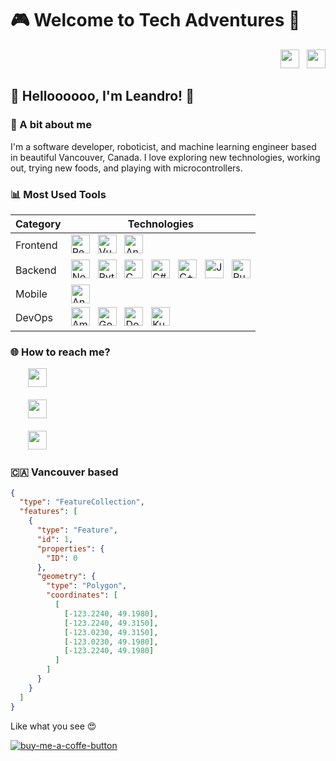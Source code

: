 # 🎮 Welcome to Tech Adventures 🐙

<div align="right">
  <a href="https://github.com/leandrofahur?tab=followers"><img src="https://img.shields.io/github/followers/leandrofahur?style=social" height="30"></a>
  &nbsp;
  <a href="https://github.com/leandrofahur"><img src="https://img.shields.io/github/stars/leandrofahur?style=social" height="30"></a>
</div>

## 👋 Helloooooo, I'm Leandro! 🐧

### 🚀 A bit about me
I'm a software developer, roboticist, and machine learning engineer based in beautiful Vancouver, Canada. I love exploring new technologies, working out, trying new foods, and playing with microcontrollers.

### 📊 Most Used Tools
 <table>
    <thead>
      <tr>
        <th>Category</th>
        <th>Technologies</th>
      </tr>
    </thead>
    <tbody>
      <tr>
        <td>Frontend</th>
        <td>                              
          <a href="https://reactjs.org/"><img src="https://img.shields.io/badge/-React-20232A?style=plastic&logo=react&logoColor=61DAFB22" alt="React" height="30"></a>
          &nbsp;
          <a href="https://vuejs.org/"><img src="https://img.shields.io/badge/-Vue.js-4FC08D?style=plastic&logo=vue.js&logoColor=61DAFB22" alt="Vue.js" height="30"></a>
          &nbsp;
          <a href="https://angular.io/"><img src="https://img.shields.io/badge/-Angular-DD0031?style=plastic&logo=angular&logoColor=61DAFB22" alt="Angular" height="30"></a>
        </td>
      </tr>
      <tr>
        <td>Backend</th>
        <td>          
            <a href="https://nodejs.org/"><img src="https://img.shields.io/badge/-Node.js-339933?style=plastic&logo=node.js&logoColor=white" alt="Node.js" height="30"></a>
            &nbsp;
            <a href="https://www.python.org/"><img src="https://img.shields.io/badge/-Python-3776AB?style=plastic&logo=python&logoColor=white" alt="Python" height="30"></a>
            &nbsp;
            <a href="https://en.wikipedia.org/wiki/C_(programming_language)"><img src="https://img.shields.io/badge/-C-A8B9CC?style=plastic&logo=c&logoColor=white" alt="C" height="30"></a>
            &nbsp;
            <a href="https://docs.microsoft.com/en-us/dotnet/csharp/"><img src="https://img.shields.io/badge/-C%23-239120?style=plastic&logo=c-sharp&logoColor=white" alt="C#" height="30"></a>
            &nbsp;
            <a href="https://www.cplusplus.com/"><img src="https://img.shields.io/badge/-C++-00599C?style=plastic&logo=c%2B%2B&logoColor=white" alt="C++" height="30"></a>
            &nbsp;
            <a href="https://www.java.com/"><img src="https://img.shields.io/badge/-Java-007396?style=plastic&logo=java&logoColor=white" alt="Java" height="30"></a>
            &nbsp;
            <a href="https://www.rust-lang.org/"><img src="https://img.shields.io/badge/-Rust-000000?style=plastic&logo=rust&logoColor=white" alt="Rust" height="30"></a>
        </td>
      </tr>
      <tr>
        <td>Mobile</th>
        <td>          
            <a href="https://developer.android.com/"><img src="https://img.shields.io/badge/-Android-3DDC84?style=plastic&logo=android&logoColor=white" alt="Android" height="30"></a>
        </td>
      </tr>
      <tr>
        <td>DevOps</th>
        <td>          
            <a href="https://aws.amazon.com/"><img src="https://img.shields.io/badge/-Amazon_AWS-232F3E?style=plastic&logo=amazonaws&logoColor=white" alt="Amazon AWS" height="30"></a>
            &nbsp;
            <a href="https://cloud.google.com/"><img src="https://img.shields.io/badge/-Google_Cloud-4285F4?style=plastic&logo=googlecloud&logoColor=white" alt="Google Cloud" height="30"></a>
            &nbsp;
            <a href="https://www.docker.com/"><img src="https://img.shields.io/badge/-Docker-2496ED?style=plastic&logo=docker&logoColor=white" alt="Docker" height="30"></a>
            &nbsp;
            <a href="https://kubernetes.io/"><img src="https://img.shields.io/badge/-Kubernetes-326CE5?style=plastic&logo=kubernetes&logoColor=white" alt="Kubernetes" height="30"></a>
        </td>
      </tr>
    </tbody>
  </table>
  
### 🌐 How to reach me?
&nbsp;&nbsp;&nbsp;&nbsp;&nbsp;&nbsp;&nbsp;<a href="https://www.linkedin.com/in/leandro-miranda-fahur-machado/"><img src="https://img.shields.io/badge/LinkedIn-blue?style=flat&logo=linkedin" height="30"></a>
<br/>
<br/>
&nbsp;&nbsp;&nbsp;&nbsp;&nbsp;&nbsp;&nbsp;<a href="https://medium.com/@tech-adventurer"><img src="https://img.shields.io/badge/Medium-12100E?style=flat&logo=medium&logoColor=white" height="30"></a>
<br/>
<br/>
&nbsp;&nbsp;&nbsp;&nbsp;&nbsp;&nbsp;&nbsp;<a href="mailto:leandrofahur@gmail.com"><img src="https://img.shields.io/badge/Email-D14836?style=flat&logo=gmail&logoColor=white" height="30"></a>


### 🇨🇦 Vancouver based
  ```geojson
  {
    "type": "FeatureCollection",
    "features": [
      {
        "type": "Feature",
        "id": 1,
        "properties": {
          "ID": 0
        },
        "geometry": {
          "type": "Polygon",
          "coordinates": [
            [
              [-123.2240, 49.1980],
              [-123.2240, 49.3150],
              [-123.0230, 49.3150],
              [-123.0230, 49.1980],
              [-123.2240, 49.1980] 
            ]
          ]
        }
      }
    ]
  }
  ```

Like what you see 😍

[![buy-me-a-coffe-button]][buy-me-a-coffe-url]

[buy-me-a-coffe-button]: https://www.buymeacoffee.com/assets/img/custom_images/yellow_img.png
[buy-me-a-coffe-url]: https://www.buymeacoffee.com/leandrofahy

